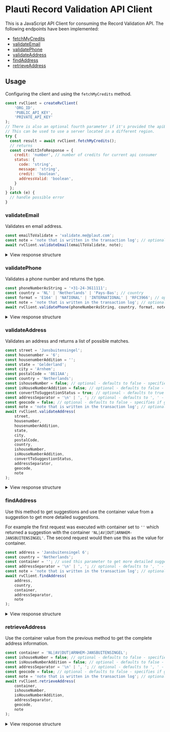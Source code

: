 # Plauti Record Validation API Client

This is a JavaScript API Client for consuming the Record Validation API. The following endpoints have been implemented:

- [fetchMyCredits](#Usage)
- [validateEmail](#validateEmail)
- [validatePhone](#validatePhone)
- [validateAddress](#validateAddress)
- [findAddress](#findAddress)
- [retrieveAddress](#retrieveaddress)

## Usage

Configuring the client and using the `fetchMyCredits` method.

````javascript
const rvClient = createRvClient(
    'ORG_ID',
    'PUBLIC_API_KEY',
    'PRIVATE_API_KEY'
);
// There is also an optional fourth parameter if it's provided the apiBaseUrl is overriden.
// This can be used to use a server located in a different region.
try {
  const result = await rvClient.fetchMyCredits();
  // returns
  const creditInfoResponse = {
    credit: 'number', // number of credits for current api consumer
    status: {
      code: 'string',
      message: 'string',
      credit: 'boolean',
      addressValid: 'boolean',
    }
  };
} catch (e) {
  // handle possible error
}
````

### validateEmail

Validates en email address.

````javascript
const emailToValidate = 'validate.me@plaut.com';
const note = 'note that is written in the transaction log'; // optional - defaults to ''
await rvClient.validateEmail(emailToValidate, note);
````

<details>
<summary>View response structure</summary>

````javascript
const validateEmailResponse = {
  ok: 'boolean',
  errorMessage: 'string',
  errorCode: 'string',
  output: {
    complete: 'string',
    addressee: 'string',
    domain: 'string',
    free: 'boolean',
    disposable: 'boolean',
    status: {
      code: 'string',
      message: 'string',
      credit: 'boolean',
    },
    advice: 'GREEN' | 'AMBER' | 'RED'
  }
};
````

</details>

### validatePhone

Validates a phone number and returns the type.

````javascript
const phoneNumberAsString = '+31-24-3611111';
const country = 'NL' | 'Netherlands' | 'Pays-Bas'; // country
const format = 'E164' | 'NATIONAL' | 'INTERNATIONAL' | 'RFC3966'; // optional - defaults to E164
const note = 'note that is written in the transaction log'; // optional - defaults to ''
await rvClient.validatePhone(phoneNumberAsString, country, format, note);
````

<details>
<summary>View response structure</summary>

````javascript
const validatePhoneResponse = {
  ok: 'boolean',
  errorMessage: 'string',
  errorCode: 'string',
  output: {
    phoneNumber: 'string',
    countryCode: 'string',
    phoneType: 'FIXED_LINE' | 'MOBILE' | 'FIXED_LINE_OR_MOBILE' | 'TOLL_FREE' | 'PREMIUM_RATE' | 'SHARED_COST' |
        'VOIP' | 'PERSONAL_NUMBER' | 'PAGER' | 'UAN' | 'VOICEMAIL' | 'UNKNOWN',
    status: {
      code: 'string',
      message: 'string',
      credit: 'boolean',
    },
    advice: 'GREEN' | 'AMBER' | 'RED'
  }
};
````

</details>

### validateAddress

Validates an address and returns a list of possible matches.

````javascript
const street = 'Jansbuitensingel';
const housenumber = '6';
const housenumberAddition = '';
const state = 'Gelderland';
const city = 'Arnhem';
const postalCode = '8611AA';
const country = 'Netherlands';
const ishouseNumber = false; // optional - defaults to false - specifies if the housenumber should be separated from the street
const isHouseNumberAddition = false; // optional - defaults to false - specifies if the addition should be separated from the housebumber
const convertToSuggestionStatus = true; // optional - defaults to true - specifies if TODO
const addressSeparator = '\n' | ', '; // optional - defaults to ', ' - specifies what separtor is used for the fullAddress
const geocode = false; // optional - defaults to false - specifies if geocode information should be returned
const note = 'note that is written in the transaction log'; // optional - defaults to ''
await rvClient.validateAddress(
    street,
    housenumber,
    housenumberAddition,
    state,
    city,
    postalCode,
    country,
    ishouseNumber,
    isHouseNumberAddition,
    convertToSuggestionStatus,
    addressSeparator,
    geocode,
    note
);
````

<details>
<summary>View response structure</summary>

````javascript
  const validateAddressResponse = {
  ok: 'boolean',
  errorMessage: 'string',
  errorCode: 'string',
  output: {
    addresses: [
      {
        identifier: 'string',
        fullAddress: 'string',
        Street: 'string',
        houseNumber: null | 'string',
        houseNumberAddition: null | 'string',
        state: 'string',
        stateCode: 'string',
        postalCode: 'string',
        city: 'string',
        country: 'string',
        countryCode: 'string',
        latitude: null | 'string',
        longitude: null | 'string',
        geoStatus: null | {
          code: 'string',
          message: 'string',
          credit: 'boolean',
        },
        status: {
          code: 'string',
          message: 'string',
          credit: 'boolean',
        },
        advice: 'GREEN' | 'AMBER' | 'RED'
      }
    ],
    status: {
      code: 'string',
      message: 'string',
      credit: 'boolean',
    },
    advice: 'GREEN' | 'AMBER' | 'RED'
  }
};
````

</details>

### findAddress

Use this method to get suggestions and use the container value from a suggestion to get more detailed suggestions.

For example the first request was executed with container set to `''` which returned a suggestion with the
container `'NL|AV|DUT|ARNHEM-JANSBUITENSINGEL'`.
The second request would then use this as the value for container.

````javascript
const address = 'Jansbuitensingel 6';
const country = 'Netherlands';
const container = ''; // used this parameter to get more detailed suggestions
const addressSeparator = '\n' | ', '; // optional - defaults to ', ' - specifies what separtor is used for the fullAddress
const note = 'note that is written in the transaction log'; // optional - defaults to ''
await rvClient.findAddress(
    address,
    country,
    container,
    addressSeparator,
    note
);
````

<details>
<summary>View response structure</summary>

````javascript
const findAddressResponse = {
  ok: 'boolean',
  errorMessage: 'string',
  errorCode: 'string',
  output: {
    suggestions: [
      {
        container: 'string',
        address: 'string',
        description: 'string',
        type: 'string',
        highlight: 'string',
      }
    ],
    status: {
      code: 'string',
      message: 'string',
      credit: 'boolean',
    },
    advice: 'GREEN' | 'AMBER' | 'RED'
  }
};
````

</details>

### retrieveAddress

Use the container value from the previous method to get the complete address information.

````javascript
const container = 'NL|AV|DUT|ARNHEM-JANSBUITENSINGEL';
const ishouseNumber = false; // optional - defaults to false - specifies if the housenumber should be separated from the street
const isHouseNumberAddition = false; // optional - defaults to false - specifies if the addition should be separated from the housebumber
const addressSeparator = '\n' | ', '; // optional - defaults to ', ' - specifies what separtor is used for the fullAddress
const geocode = false; // optional - defaults to false - specifies if geocode information should be returned
const note = 'note that is written in the transaction log'; // optional - defaults to ''
await rvClient.retrieveAddress(
    container,
    ishouseNumber,
    isHouseNumberAddition,
    addressSeparator,
    geocode,
    note
);
````

<details>
<summary>View response structure</summary>

````javascript
const retrieveAddressResponse = {
  ok: 'boolean',
  errorMessage: 'string',
  errorCode: 'string',
  output: {
    address: {
      identifier: 'string',
      fullAddress: 'string',
      Street: 'string',
      houseNumber: null | 'string',
      houseNumberAddition: null | 'string',
      state: 'string',
      stateCode: 'string',
      postalCode: 'string',
      city: 'string',
      country: 'string',
      countryCode: 'string',
      latitude: null | 'string',
      longitude: null | 'string',
      geoStatus: null | {
        code: 'string',
        message: 'string',
        credit: 'boolean',
      },
      status: {
        code: 'string',
        message: 'string',
        credit: 'boolean',
      },
      advice: 'GREEN' | 'AMBER' | 'RED'
    },
    status: {
      code: 'string',
      message: 'string',
      credit: 'boolean',
    },
    advice: 'GREEN' | 'AMBER' | 'RED'
  }
};
````

</details>
